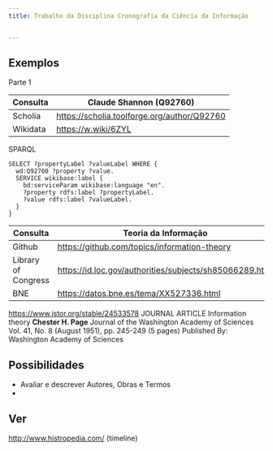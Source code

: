 ```yaml
---
title: Trabalho da Disciplina Cronografia da Ciência da Informação


---
```


## Exemplos
Parte 1

| Consulta | Claude Shannon (Q92760) |
| -- | -- |
| Scholia | https://scholia.toolforge.org/author/Q92760 |
| Wikidata | https://w.wiki/6ZYL |

SPARQL
```sparql
SELECT ?propertyLabel ?valueLabel WHERE {
  wd:Q92760 ?property ?value.
  SERVICE wikibase:label {
    bd:serviceParam wikibase:language "en".
    ?property rdfs:label ?propertyLabel.
    ?value rdfs:label ?valueLabel.
  }
}
```


| Consulta | Teoria da Informação |
| -- | -- |
| Github | https://github.com/topics/information-theory |
| Library of Congress | https://id.loc.gov/authorities/subjects/sh85066289.html |
| BNE | https://datos.bne.es/tema/XX527336.html |

https://www.jstor.org/stable/24533578
JOURNAL ARTICLE
Information theory
**Chester H. Page**
Journal of the Washington Academy of Sciences
Vol. 41, No. 8 (August 1951), pp. 245-249 (5 pages)
Published By: Washington Academy of Sciences


## Possibilidades

- Avaliar e descrever Autores, Obras e Termos
- 


## Ver

http://www.histropedia.com/ (timeline)
